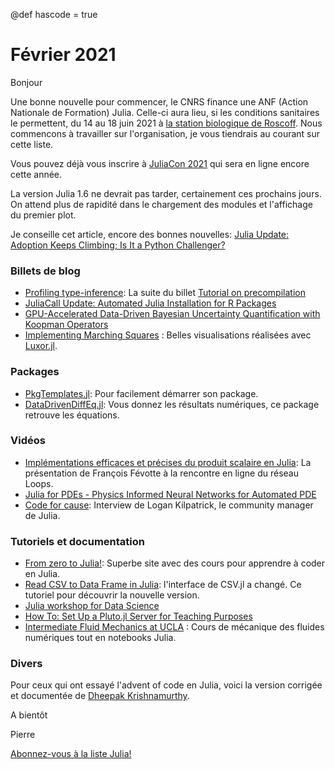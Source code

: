 @def hascode = true

# Février 2021

Bonjour

Une bonne nouvelle pour commencer, le CNRS finance une
ANF (Action Nationale de Formation) Julia. Celle-ci aura lieu, si
les conditions sanitaires le permettent, du 14 au 18 juin 2021 à
[la station biologique de Roscoff](http://www.sb-roscoff.fr). 
Nous commencons à travailler sur l'organisation, je vous tiendrais au courant sur cette liste.

Vous pouvez déjà vous inscrire à [JuliaCon 2021](https://juliacon.org/2021/) qui sera en ligne encore cette année.

La version Julia 1.6 ne devrait pas tarder, certainement ces prochains jours.
On attend plus de rapidité dans le chargement des modules et
l'affichage du premier plot.

Je conseille cet article, encore des bonnes nouvelles: [Julia Update: Adoption Keeps Climbing; Is It a Python Challenger?](https://www.hpcwire.com/2021/01/13/julia-update-adoption-keeps-climbing-is-it-a-python-challenger/)

### Billets de blog

- [Profiling type-inference](https://julialang.org/blog/2021/01/snoopi_deep/): La suite du billet [Tutorial on precompilation](https://julialang.org/blog/2021/01/precompile_tutorial/)
- [JuliaCall Update: Automated Julia Installation for R Packages](http://www.stochasticlifestyle.com/juliacall-update-automated-julia-installation-for-r-packages/)
- [GPU-Accelerated Data-Driven Bayesian Uncertainty Quantification with Koopman Operators](https://tutorials.sciml.ai/html/DiffEqUncertainty/03-GPU_Bayesian_Koopman.html)
- [Implementing Marching Squares](http://jacobzelko.com/marching-squares/) : Belles visualisations réalisées avec [Luxor.jl](https://github.com/JuliaGraphics/Luxor.jl).


### Packages

- [PkgTemplates.jl](https://github.com/invenia/PkgTemplates.jl): Pour facilement démarrer son package.
- [DataDrivenDiffEq.jl](https://github.com/SciML/DataDrivenDiffEq.jl): Vous donnez les résultats numériques, ce package retrouve les équations.


### Vidéos

- [Implémentations efficaces et précises du produit scalaire en Julia](https://indico.ijclab.in2p3.fr/event/6745/): La présentation de François Févotte à la rencontre en ligne du réseau Loops.
- [Julia for PDEs - Physics Informed Neural Networks for Automated PDE](https://youtu.be/KXb6KcetA10)
- [Code for cause](https://youtu.be/pK2XfBuM9a8): Interview de Logan Kilpatrick, le community manager de Julia.

### Tutoriels et documentation

- [From zero to Julia!](https://techytok.com/from-zero-to-julia/): Superbe site avec des cours pour apprendre à coder en Julia.
- [Read CSV to Data Frame in Julia](https://towardsdatascience.com/read-csv-to-data-frame-in-julia-programming-lang-77f3d0081c14): l'interface de CSV.jl a changé. Ce tutoriel pour découvrir la nouvelle version.
- [Julia workshop for Data Science](https://github.com/crsl4/julia-workshop)
- [How To: Set Up a Pluto.jl Server for Teaching Purposes](https://www.maximiliankoehler.de/posts/pluto-server/)
- [Intermediate Fluid Mechanics at UCLA](https://github.com/jdeldre/MAE150A) : Cours de mécanique des fluides numériques tout en notebooks Julia.

### Divers

Pour ceux qui ont essayé l'advent of code en Julia, voici la version corrigée et documentée de [Dheepak Krishnamurthy](https://blog.kdheepak.com/advent-of-code-2020-retrospective.html).


A bientôt

Pierre

[Abonnez-vous à la liste Julia!](https://listes.services.cnrs.fr/wws/info/julia)
